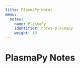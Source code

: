 ```yaml
---
title: PlasmaPy Notes
menu:
  notes:
    name: PlasmaPy
    identifier: notes-plasmapy
    weight: 10
---
```


# PlasmaPy Notes